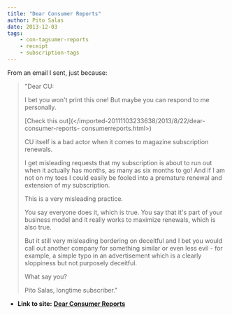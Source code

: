 ```yaml
---
title: "Dear Consumer Reports"
author: Pito Salas
date: 2013-12-03
tags:
    - con-tagsumer-reports
    - receipt
    - subscription-tags
---
```




From an email I sent, just because:

> "Dear CU:
>
> I bet you won't print this one! But maybe you can respond to me personally.
>
> [Check this out](</imported-20111103233638/2013/8/22/dear-consumer-reports-
> consumerreports.html>)
>
> CU itself is a bad actor when it comes to magazine subscription renewals.
>
> I get misleading requests that my subscription is about to run out when it
> actually has months, as many as six months to go! And if I am not on my toes
> I could easily be fooled into a premature renewal and extension of my
> subscription.
>
> This is a very misleading practice.
>
> You say everyone does it, which is true. You say that it's part of your
> business model and it really works to maximize renewals, which is also true.
>
> But it still very misleading bordering on deceitful and I bet you would call
> out another company for something similar or even less evil - for example, a
> simple typo in an advertisement which is a clearly sloppiness but not
> purposely deceitful.
>
> What say you?
>
> Pito Salas, longtime subscriber."


* **Link to site:** **[Dear Consumer Reports](None)**
